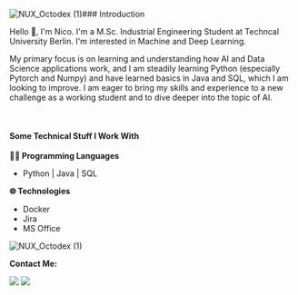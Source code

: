 ![NUX_Octodex (1)](https://github.com/user-attachments/assets/f0e493a7-e0cd-4d2c-a5f7-2722e0a1b135)### Introduction

Hello 👋, I'm Nico. I'm a M.Sc. Industrial Engineering Student at Techncal University Berlin. I'm interested in Machine and Deep Learning.

My primary focus is on learning and understanding how AI and Data Science applications work, and I am steadily learning Python (especially Pytorch and Numpy) and have learned basics in Java and SQL, which I am looking to improve. I am eager to bring my skills and experience to a new challenge as a working student and to dive deeper into the topic of AI.

<br>

#### Some Technical Stuff I Work With

**👨‍💻 Programming Languages**

* Python | Java | SQL

**🌐 Technologies**

*  Docker
*  Jira
*  MS Office




![NUX_Octodex (1)](https://github.com/user-attachments/assets/3bf5f894-379b-4773-b818-3c2f1460bd49)



**Contact Me:**

<a href="mailto:tananow.nico@gmx.de"><img src="https://img.shields.io/badge/Gmail-D14836?style=for-the-badge&logo=gmail&logoColor=white"/></a>
<a href="www.linkedin.com/in/nico-tananow"><img src="https://img.shields.io/badge/LinkedIn-0077B5?style=for-the-badge&logo=linkedin&logoColor=white"></img></a>

